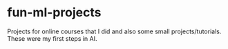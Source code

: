 # fun-ml-projects

Projects for online courses that I did and also some small projects/tutorials. These were my first steps in AI. 
